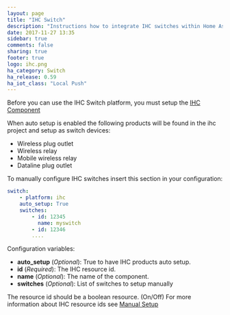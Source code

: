 ```yaml
---
layout: page
title: "IHC Switch"
description: "Instructions how to integrate IHC switches within Home Assistant."
date: 2017-11-27 13:35
sidebar: true
comments: false
sharing: true
footer: true
logo: ihc.png
ha_category: Switch
ha_release: 0.59
ha_iot_class: "Local Push"
---
```


Before you can use the IHC Switch platform, you must setup the [IHC Component](../ihc/)

When auto setup is enabled the following products will be found in the ihc project and setup as switch devices:

* Wireless plug outlet
* Wireless relay
* Mobile wireless relay
* Dataline plug outlet

To manually configure IHC switches insert this section in your configuration:

```yaml
switch:
    - platform: ihc
    auto_setup: True
    switches:
        - id: 12345
          name: myswitch
        - id: 12346
        ....
```

Configuration variables:
- **auto_setup** (*Optional*): True to have IHC products auto setup.
- **id** (*Required*): The IHC resource id.
- **name** (*Optional*): The name of the component.
- **switches** (*Optional*): List of switches to setup manually

The resource id should be a boolean resource. (On/Off)
For more information about IHC resource ids see [Manual Setup](../ihc/#manualy-setup)


